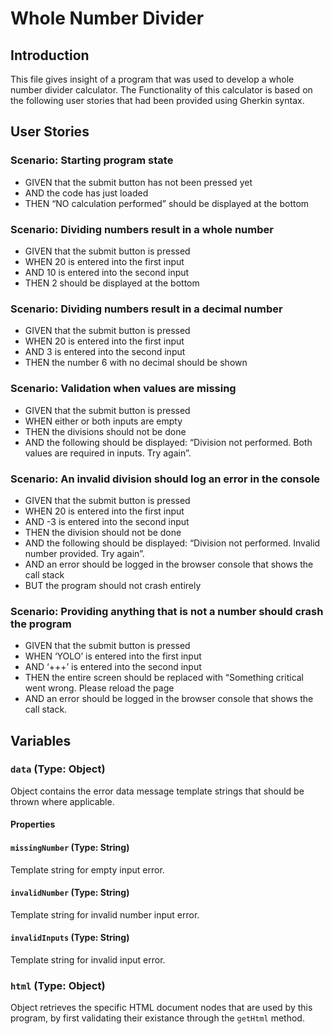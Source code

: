 # Whole Number Divider

## Introduction

This file gives insight of a program that was used to develop a whole number divider calculator. The Functionality of this calculator is based on the following user stories that had been provided using Gherkin syntax.

## User Stories

### Scenario: Starting program state

- GIVEN that the submit button has not been pressed yet
- AND the code has just loaded
- THEN “NO calculation performed” should be displayed at the bottom

### Scenario: Dividing numbers result in a whole number

- GIVEN that the submit button is pressed
- WHEN 20 is entered into the first input
- AND 10 is entered into the second input
- THEN 2 should be displayed at the bottom

### Scenario: Dividing numbers result in a decimal number

- GIVEN that the submit button is pressed
- WHEN 20 is entered into the first input
- AND 3 is entered into the second input
- THEN the number 6 with no decimal should be shown

### Scenario: Validation when values are missing

- GIVEN that the submit button is pressed
- WHEN either or both inputs are empty
- THEN the divisions should not be done
- AND the following should be displayed: “Division not performed. Both values are required in inputs. Try again”.

### Scenario: An invalid division should log an error in the console

- GIVEN that the submit button is pressed
- WHEN 20 is entered into the first input
- AND -3 is entered into the second input
- THEN the division should not be done
- AND the following should be displayed: “Division not performed. Invalid number provided. Try again”.
- AND an error should be logged in the browser console that shows the call stack
- BUT the program should not crash entirely

### Scenario: Providing anything that is not a number should crash the program

- GIVEN that the submit button is pressed
- WHEN ‘YOLO’ is entered into the first input
- AND ‘+++’ is entered into the second input
- THEN the entire screen should be replaced with “Something critical went wrong. Please reload the page
- AND an error should be logged in the browser console that shows the call stack.

## Variables

### `data` (Type: Object)

Object contains the error data message template strings that should be thrown
where applicable.

#### Properties

#### `missingNumber` (Type: String)

Template string for empty input error.

#### `invalidNumber` (Type: String)

Template string for invalid number input error.

#### `invalidInputs` (Type: String)

Template string for invalid input error.

### `html` (Type: Object)

Object retrieves the specific HTML document nodes that are used by this program,
by first validating their existance through the `getHtml` method.